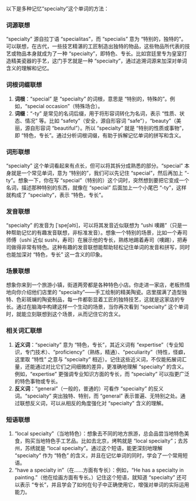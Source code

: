 以下是多种记忆“specialty”这个单词的方法：

### 词源联想
“specialty” 源自拉丁语 “specialitas”，而 “specialis” 意为 “特别的，独特的”。可以联想，在古代，一些技艺精湛的工匠制造出独特的物品，这些物品所代表的技艺或物品本身就成为了一种 “specialty”，即特色、专长。比如宫廷里专为皇室打造精美瓷器的手艺，这门手艺就是一种 “specialty”，通过追溯词源来加深对单词含义的理解和记忆。

### 词根词缀联想
1. **词根**：“special” 是 “specialty” 的词根，意思是 “特别的，特殊的”。例如，“special occasion”（特殊场合）。
2. **词缀**：“-ty” 是常见的名词后缀，用于将形容词转化为名词，表示 “性质、状态、情况” 等。比如 “safety”（安全，源自形容词 “safe”），“beauty”（美丽，源自形容词 “beautiful”）。所以 “specialty” 就是 “特别的性质或事物”，即 “特色，专长”。通过分析词根词缀，有助于拆解记忆单词的拼写和含义。

### 词形联想
“specialty” 这个单词看起来有点长，但可以将其拆分成熟悉的部分。“special” 本身就是一个常见单词，意为 “特别的”，我们可以先记住 “special”，然后再加上 “-ty”。想象一下，你在写 “special”（特别的）这个词时，突然想到要把它变成一个名词，描述那种特别的东西，就像在 “special” 后面加上一个小尾巴 “-ty”，这样就构成了 “specialty”，表示 “特色，专长”。

### 发音联想
“specialty” 的发音为 [ˈspeʃəlti]，可以将其发音近似联想为 “ushi 噢踢”（只是一种帮助记忆的有趣发音联想，非标准发音）。想象一个特别的场景，比如一个寿司师傅（ushi 近似 sushi，寿司）在展示他的专长，熟练地踢着寿司（噢踢），把寿司做得非常有特色。这种有趣的发音联想能帮助轻松记住单词的发音和拼写，同时也能加深对 “特色，专长” 这一含义的印象。

### 场景联想
想象你来到一个旅游小镇，街道两旁都是各种特色小店。你走进一家店，老板热情地向你介绍他们店里的 “specialty”——手工绘制的精美陶瓷。店里摆满了造型独特、色彩斑斓的陶瓷制品，每一件都彰显着工匠的独特技艺，这就是这家店的专长。通过在脑海中构建这样一个生动的场景，当你再次看到 “specialty” 这个单词时，就能立刻联想到这个场景，从而记住它的含义。

### 相关词汇联想
1. **近义词**：“specialty” 意为 “特色，专长”，其近义词有 “expertise”（专业知识，专门技术）、“proficiency”（熟练，精通）、“peculiarity”（特性，怪癖，这里取 “特性” 之意与 “specialty” 相近）。记住这些近义词，不仅能拓展词汇量，还能通过对比它们之间细微的差异，更准确地理解 “specialty” 的含义。例如，“expertise” 更强调专业知识方面的专长，而 “specialty” 可以指更广泛的特色事物或专长。
2. **反义词**：“general”（一般的，普通的）可看作 “specialty” 的反义词。“specialty” 突出独特、特别，而 “general” 表示普遍、无特别之处。通过联想反义词，可以从相反的角度强化对 “specialty” 含义的理解。

### 短语联想
1. “local specialty”（当地特色）：想象去不同的地方旅游，总会品尝当地特色美食，购买当地特色手工艺品。比如去北京，烤鸭就是 “local specialty”；去苏州，苏绣就是 “local specialty”。通过这个短语，能更深刻地理解 “specialty” 作为 “特色” 的含义，并且在记忆单词的同时，学会了一个常用短语。
2. “have a specialty in”（在……方面有专长）：例如，“He has a specialty in painting.”（他在绘画方面有专长。）记住这个短语，就知道 “specialty” 还可以表示 “专长”，并且学会了如何在句子中正确使用它，增强对单词的实际运用能力。 